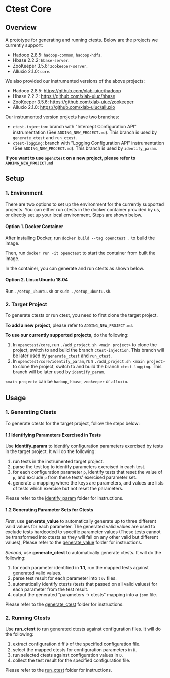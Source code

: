 # Ctest Core

## Overview

A prototype for generating and running ctests. Below are the projects we currently support:

- Hadoop 2.8.5: `hadoop-common`, `hadoop-hdfs`.
- Hbase 2.2.2: `hbase-server`.
- ZooKeeper 3.5.6: `zookeeper-server`.
- Alluxio 2.1.0: `core`.

We also provided our instrumented versions of the above projects:

- Hadoop 2.8.5: https://github.com/xlab-uiuc/hadoop
- Hbase 2.2.2: https://github.com/xlab-uiuc/hbase
- ZooKeeper 3.5.6: https://github.com/xlab-uiuc/zookeeper
- Alluxio 2.1.0: https://github.com/xlab-uiuc/alluxio

Our instrumented version projects have two branches:
- `ctest-injection`: branch with "Intercept Configuration API" instrumentation (See `ADDING_NEW_PROJECT.md`). This branch is used by `generate_ctest` and `run_ctest`.
- `ctest-logging`: branch with "Logging Configuration API" instrumentation (See `ADDING_NEW_PROJECT.md`). This branch is used by `identify_param`.

**If you want to use `openctest` on a new project, please refer to `ADDING_NEW_PROJECT.md`**

## Setup

### 1. Environment

There are two options to set up the environment for the currently supported projects.
You can either run ctests in the docker container provided by us, or directly set up your local environment.
Steps are shown below.

#### Option 1. Docker Container

After installing Docker, run `docker build --tag openctest .` to build the image.

Then, run `docker run -it openctest` to start the container from built the image.

In the container, you can generate and run ctests as shown below.

#### Option 2. Linux Ubuntu 18.04

Run `./setup_ubuntu.sh` or `sudo ./setup_ubuntu.sh`.

### 2. Target Project

To generate ctests or run ctest, you need to first clone the target project.

**To add a new project**, please refer to `ADDING_NEW_PROJECT.md`.

**To use our currently supported projects**, do the following:

1. In `openctest/core`, run `./add_project.sh <main project>` to clone the project, switch to and build the branch `ctest-injection`. This branch will be later used by `generate_ctest` and `run_ctest`.
2. In `openctest/core/identify_param`, run `./add_project.sh <main project>` to clone the project, switch to and build the branch `ctest-logging`. This branch will be later used by `identify_param`.

`<main project>` can be `hadoop`, `hbase`, `zookeeper` or `alluxio`.

## Usage

### 1. Generating Ctests

To generate ctests for the target project,  follow the steps below:

#### 1.1 Identifying Parameters Exercised in Tests

Use **identify_param** to identify configuration parameters exercised by tests in the target project. It will do the following:

1. run tests in the instrumented target project.
2. parse the test log to identify parameters exercised in each test.
3. for each configuration parameter `p`, identify tests that reset the value of `p`, and exclude `p` from these tests' exercised parameter set.
4. generate a mapping where the keys are parameters, and values are lists of tests which exercise but not reset the parameters.

Please refer to the [identify_param](https://github.com/xlab-uiuc/openctest/tree/main/core/identify_param "identify_param") folder for instructions.

#### 1.2 Generating Parameter Sets for Ctests

*First*, use **generate_value** to automatically generate up to three different valid values for each parameter. The generated valid values are used to exclude tests hardcoded to specific parameter values (These tests cannot be transformed into ctests as they will fail on any other valid but different values), Please refer to the [generate_value](https://github.com/xlab-uiuc/openctest/tree/main/core/generate_value "generate_value") folder for instructions.

*Second*, use **generate_ctest** to automatically generate ctests. It will do the following:

1. for each parameter identified in **1.1**, run the mapped tests against generated valid values.
2. parse test result for each parameter into `tsv` files.
3. automatically identify ctests (tests that passed on all valid values) for each parameter from the test result.
4. output the generated "parameters -> ctests" mapping into a `json` file.

Please refer to the [generate_ctest](https://github.com/xlab-uiuc/openctest/tree/main/core/generate_ctest "generate_ctest") folder for instructions.

### 2. Running Ctests

Use **run_ctest** to run generated ctests against configuration files. It will do the following:

 1. extract configuration diff `D` of the specified configuration file.
 2. select the mapped ctests for configuration parameters in `D`.
 3. run selected ctests against configuration values in `D`.
 4. collect the test result for the specified configuration file.

Please refer to the [run_ctest](https://github.com/xlab-uiuc/openctest/tree/main/core/run_ctest "run_ctest") folder for instructions.
